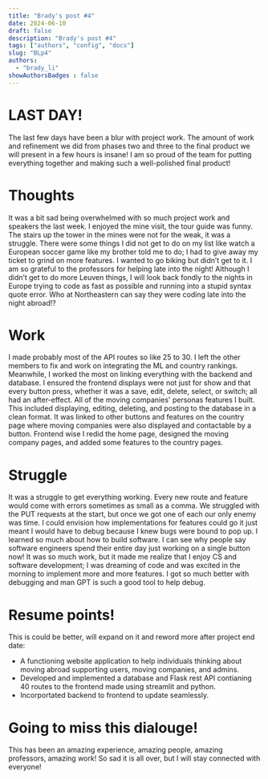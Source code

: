 ```yaml
---
title: "Brady's post #4"
date: 2024-06-10
draft: false
description: "Brady's post #4"
tags: ["authors", "config", "docs"]
slug: "BLp4"
authors:
  - "brady_li"
showAuthorsBadges : false
---
```



# LAST DAY! 
The last few days have been a blur with project work. The amount of work and refinement we did from phases two and three to the final product we will present in a few hours is insane! I am so proud of the team for putting everything together and making such a well-polished final product! 

# Thoughts
It was a bit sad being overwhelmed with so much project work and speakers the last week. I enjoyed the mine visit, the tour guide was funny. The stairs up the tower in the mines were not for the weak, it was a struggle. There were some things I did not get to do on my list like watch a European soccer game like my brother told me to do; I had to give away my ticket to grind on more features. I wanted to go biking but didn’t get to it. I am so grateful to the professors for helping late into the night! Although I didn’t get to do more Leuven things, I will look back fondly to the nights in Europe trying to code as fast as possible and running into a stupid syntax quote error. Who at Northeastern can say they were coding late into the night abroad!?

# Work
I made probably most of the API routes so like 25 to 30. I left the other members to fix and work on integrating the ML and country rankings. Meanwhile, I worked the most on linking everything with the backend and database. I ensured the frontend displays were not just for show and that every button press, whether it was a save, edit, delete, select, or switch; all had an after-effect. All of the moving companies' personas features I built. This included displaying, editing, deleting, and posting to the database in a clean format. It was linked to other buttons and features on the country page where moving companies were also displayed and contactable by a button. Frontend wise I redid the home page, designed the moving company pages, and added some features to the country pages. 

# Struggle 
It was a struggle to get everything working. Every new route and feature would come with errors sometimes as small as a comma. We struggled with the PUT requests at the start, but once we got one of each our only enemy was time. I could envision how implementations for features could go it just meant I would have to debug because I knew bugs were bound to pop up. I learned so much about how to build software. I can see why people say software engineers spend their entire day just working on a single button now! It was so much work, but it made me realize that I enjoy CS and software development; I was dreaming of code and was excited in the morning to implement more and more features. I got so much better with debugging and man GPT is such a good tool to help debug.

# Resume points!
This is could be better, will expand on it and reword more after project end date:

- A functioning website application to help individuals thinking about moving abroad supporting users, moving companies, and admins.
- Developed and implemented a database and Flask rest API contianing 40 routes to the frontend made using streamlit and python.
- Incorportated backend to frontend to update seamlessly.

# Going to miss this dialouge!
This has been an amazing experience, amazing people, amazing professors, amazing work! So sad it is all over, but I will stay connected with everyone! 